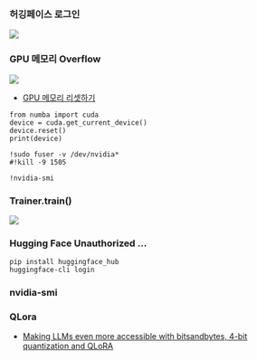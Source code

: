 ### 허깅페이스 로그인 ###

![](https://github.com/gnosia93/llm_diffusion_pytorch/blob/main/images/hf-login.png)

### GPU 메모리 Overflow ###

![](https://github.com/gnosia93/llm_diffusion_pytorch/blob/main/images/hf-memory-2.png)

* [GPU 메모리 리셋하기](https://mulkkog.tistory.com/93)
```
from numba import cuda
device = cuda.get_current_device()
device.reset()
print(device)

!sudo fuser -v /dev/nvidia*
#!kill -9 1505

!nvidia-smi
```

### Trainer.train() ###

![](https://github.com/gnosia93/llm_diff_pytorch/blob/main/images/hf-train.png)



### Hugging Face Unauthorized ... ###
```
pip install huggingface_hub
huggingface-cli login
```

### nvidia-smi ###


### QLora ###

* [Making LLMs even more accessible with bitsandbytes, 4-bit quantization and QLoRA](https://huggingface.co/blog/4bit-transformers-bitsandbytes)
